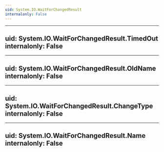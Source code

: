 ```yaml
---
uid: System.IO.WaitForChangedResult
internalonly: False
---
```


---
uid: System.IO.WaitForChangedResult.TimedOut
internalonly: False
---

---
uid: System.IO.WaitForChangedResult.OldName
internalonly: False
---

---
uid: System.IO.WaitForChangedResult.ChangeType
internalonly: False
---

---
uid: System.IO.WaitForChangedResult.Name
internalonly: False
---
